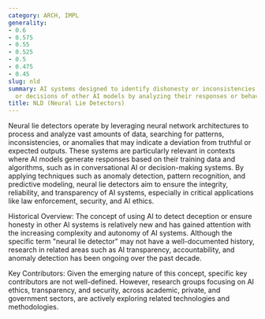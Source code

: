 ```yaml
---
category: ARCH, IMPL
generality:
- 0.6
- 0.575
- 0.55
- 0.525
- 0.5
- 0.475
- 0.45
slug: nld
summary: AI systems designed to identify dishonesty or inconsistencies in the outputs
  or decisions of other AI models by analyzing their responses or behavior.
title: NLD (Neural Lie Detectors)
---
```


Neural lie detectors operate by leveraging neural network architectures to process and analyze vast amounts of data, searching for patterns, inconsistencies, or anomalies that may indicate a deviation from truthful or expected outputs. These systems are particularly relevant in contexts where AI models generate responses based on their training data and algorithms, such as in conversational AI or decision-making systems. By applying techniques such as anomaly detection, pattern recognition, and predictive modeling, neural lie detectors aim to ensure the integrity, reliability, and transparency of AI systems, especially in critical applications like law enforcement, security, and AI ethics.

Historical Overview: The concept of using AI to detect deception or ensure honesty in other AI systems is relatively new and has gained attention with the increasing complexity and autonomy of AI systems. Although the specific term "neural lie detector" may not have a well-documented history, research in related areas such as AI transparency, accountability, and anomaly detection has been ongoing over the past decade.

Key Contributors: Given the emerging nature of this concept, specific key contributors are not well-defined. However, research groups focusing on AI ethics, transparency, and security, across academic, private, and government sectors, are actively exploring related technologies and methodologies.